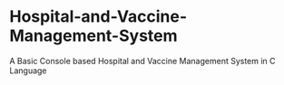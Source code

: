 # Hospital-and-Vaccine-Management-System
A Basic Console based Hospital and Vaccine Management System in C Language
